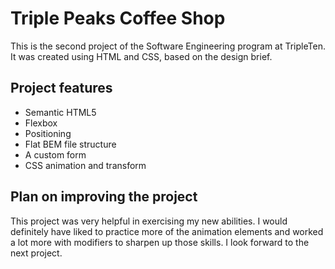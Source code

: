 # Triple Peaks Coffee Shop

This is the second project of the Software Engineering program at TripleTen. It was created using HTML and CSS, based on the design brief.

## Project features

- Semantic HTML5
- Flexbox
- Positioning
- Flat BEM file structure
- A custom form
- CSS animation and transform

## Plan on improving the project

This project was very helpful in exercising my new abilities. I would definitely have liked to practice more of the animation elements and worked a lot more with modifiers to sharpen up those skills. I look forward to the next project.
